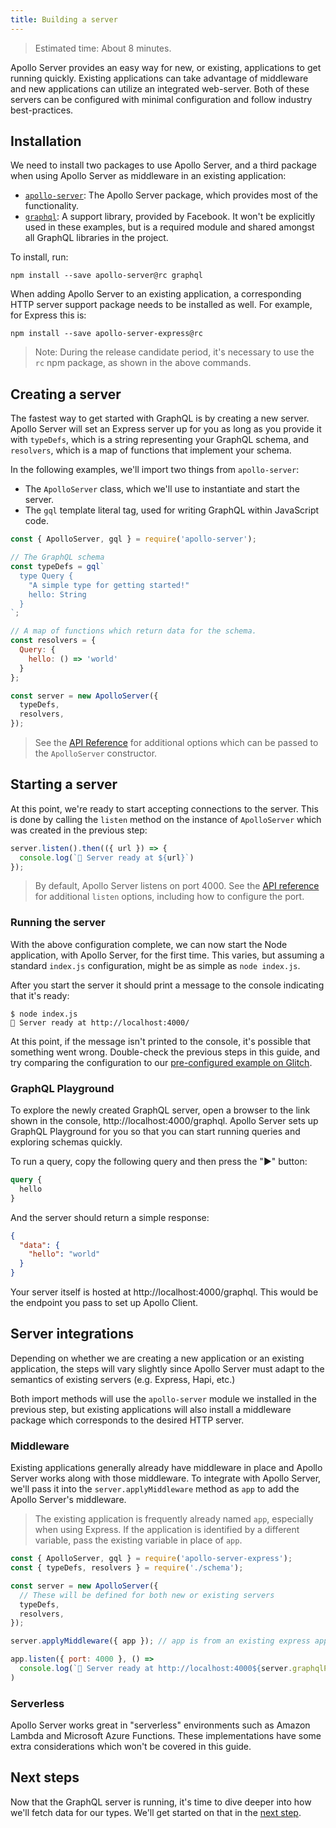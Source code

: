 ```yaml
---
title: Building a server
---
```


> Estimated time: About 8 minutes.

Apollo Server provides an easy way for new, or existing, applications to get running quickly.  Existing applications can take advantage of middleware and new applications can utilize an integrated web-server.  Both of these servers can be configured with minimal configuration and follow industry best-practices.

<h2 id="installation">Installation</h2>

We need to install two packages to use Apollo Server, and a third package when using Apollo Server as middleware in an existing application:

* [`apollo-server`](//npm.im/apollo-server): The Apollo Server package, which provides most of the functionality.
* [`graphql`](//npm.im/graphql): A support library, provided by Facebook.  It won't be explicitly used in these examples, but is a required module and shared amongst all GraphQL libraries in the project.

To install, run:

    npm install --save apollo-server@rc graphql

When adding Apollo Server to an existing application, a corresponding HTTP server support package needs to be installed as well.  For example, for Express this is:

    npm install --save apollo-server-express@rc

> Note: During the release candidate period, it's necessary to use the `rc` npm package, as shown in the above commands.

<h2 id="creating">Creating a server</h2>

The fastest way to get started with GraphQL is by creating a new server. Apollo Server will set an Express server up for you as long as you provide it with `typeDefs`, which is a string representing your GraphQL schema, and `resolvers`, which is a map of functions that implement your schema.

In the following examples, we'll import two things from `apollo-server`:

* The `ApolloServer` class, which we'll use to instantiate and start the server.
* The `gql` template literal tag, used for writing GraphQL within JavaScript code.

```js
const { ApolloServer, gql } = require('apollo-server');

// The GraphQL schema
const typeDefs = gql`
  type Query {
    "A simple type for getting started!"
    hello: String
  }
`;

// A map of functions which return data for the schema.
const resolvers = {
  Query: {
    hello: () => 'world'
  }
};

const server = new ApolloServer({
  typeDefs,
  resolvers,
});
```

> See the [API Reference](../api/apollo-server.html) for additional options which can be passed to the `ApolloServer` constructor.

<h2 id="starting">Starting a server</h2>

At this point, we're ready to start accepting connections to the server.  This is done by calling the `listen` method on the instance of `ApolloServer` which was created in the previous step:

```js
server.listen().then(({ url }) => {
  console.log(`🚀 Server ready at ${url}`)
});
```

> By default, Apollo Server listens on port 4000.  See the [API reference](../api/apollo-server.html) for additional `listen` options, including how to configure the port.

<h3 id="running">Running the server</h3>

With the above configuration complete, we can now start the Node application, with Apollo Server, for the first time.  This varies, but assuming a standard `index.js` configuration, might be as simple as `node index.js`.

After you start the server it should print a message to the console indicating that it's ready:

```shell
$ node index.js
🚀 Server ready at http://localhost:4000/
```

At this point, if the message isn't printed to the console, it's possible that something went wrong.  Double-check the previous steps in this guide, and try comparing the configuration to our [pre-configured example on Glitch](https://glitch.com/edit/#!/apollo-launchpad?path=server.js).

<h3 id="running">GraphQL Playground</h3>

To explore the newly created GraphQL server, open a browser to the link shown in the console, http://localhost:4000/graphql. Apollo Server sets up GraphQL Playground for you so that you can start running queries and exploring schemas quickly.

To run a query, copy the following query and then press the "▶️" button:

```graphql
query {
  hello
}
```

And the server should return a simple response:

```json
{
  "data": {
    "hello": "world"
  }
}
```

Your server itself is hosted at http://localhost:4000/graphql. This would be the endpoint you pass to set up Apollo Client.

<h2 id="integrations">Server integrations</h2>

Depending on whether we are creating a new application or an existing application, the steps will vary slightly since Apollo Server must adapt to the semantics of existing servers (e.g. Express, Hapi, etc.)

Both import methods will use the `apollo-server` module we installed in the previous step, but existing applications will also install a middleware package which corresponds to the desired HTTP server.

<h3 id="middleware">Middleware</h3>

Existing applications generally already have middleware in place and Apollo Server works along with those middleware. To integrate with Apollo Server, we'll pass it into the `server.applyMiddleware` method as `app` to add the Apollo Server's middleware.

> The existing application is frequently already named `app`, especially when using Express.  If the application is identified by a different variable, pass the existing variable in place of `app`.

```js
const { ApolloServer, gql } = require('apollo-server-express');
const { typeDefs, resolvers } = require('./schema');

const server = new ApolloServer({
  // These will be defined for both new or existing servers
  typeDefs,
  resolvers,
});

server.applyMiddleware({ app }); // app is from an existing express app

app.listen({ port: 4000 }, () =>
  console.log(`🚀 Server ready at http://localhost:4000${server.graphqlPath}`)
)
```


<h3 id="serverless">Serverless</h3>

Apollo Server works great in "serverless" environments such as Amazon Lambda and Microsoft Azure Functions.  These implementations have some extra considerations which won't be covered in this guide.

## Next steps

Now that the GraphQL server is running, it's time to dive deeper into how we'll fetch data for our types.  We'll get started on that in the [next step](./data.html).
